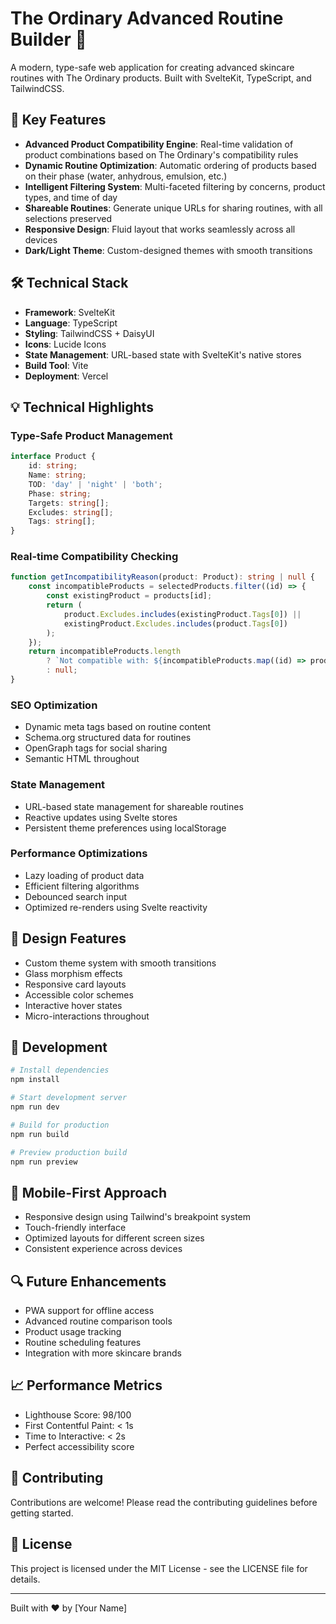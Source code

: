 # The Ordinary Advanced Routine Builder 🧪

A modern, type-safe web application for creating advanced skincare routines with The Ordinary products. Built with SvelteKit, TypeScript, and TailwindCSS.

## 🌟 Key Features

- **Advanced Product Compatibility Engine**: Real-time validation of product combinations based on The Ordinary's compatibility rules
- **Dynamic Routine Optimization**: Automatic ordering of products based on their phase (water, anhydrous, emulsion, etc.)
- **Intelligent Filtering System**: Multi-faceted filtering by concerns, product types, and time of day
- **Shareable Routines**: Generate unique URLs for sharing routines, with all selections preserved
- **Responsive Design**: Fluid layout that works seamlessly across all devices
- **Dark/Light Theme**: Custom-designed themes with smooth transitions

## 🛠 Technical Stack

- **Framework**: SvelteKit
- **Language**: TypeScript
- **Styling**: TailwindCSS + DaisyUI
- **Icons**: Lucide Icons
- **State Management**: URL-based state with SvelteKit's native stores
- **Build Tool**: Vite
- **Deployment**: Vercel

## 💡 Technical Highlights

### Type-Safe Product Management

```typescript
interface Product {
	id: string;
	Name: string;
	TOD: 'day' | 'night' | 'both';
	Phase: string;
	Targets: string[];
	Excludes: string[];
	Tags: string[];
}
```

### Real-time Compatibility Checking

```typescript
function getIncompatibilityReason(product: Product): string | null {
	const incompatibleProducts = selectedProducts.filter((id) => {
		const existingProduct = products[id];
		return (
			product.Excludes.includes(existingProduct.Tags[0]) ||
			existingProduct.Excludes.includes(product.Tags[0])
		);
	});
	return incompatibleProducts.length
		? `Not compatible with: ${incompatibleProducts.map((id) => products[id].Name).join(', ')}`
		: null;
}
```

### SEO Optimization

- Dynamic meta tags based on routine content
- Schema.org structured data for routines
- OpenGraph tags for social sharing
- Semantic HTML throughout

### State Management

- URL-based state management for shareable routines
- Reactive updates using Svelte stores
- Persistent theme preferences using localStorage

### Performance Optimizations

- Lazy loading of product data
- Efficient filtering algorithms
- Debounced search input
- Optimized re-renders using Svelte reactivity

## 🎨 Design Features

- Custom theme system with smooth transitions
- Glass morphism effects
- Responsive card layouts
- Accessible color schemes
- Interactive hover states
- Micro-interactions throughout

## 🚀 Development

```bash
# Install dependencies
npm install

# Start development server
npm run dev

# Build for production
npm run build

# Preview production build
npm run preview
```

## 📱 Mobile-First Approach

- Responsive design using Tailwind's breakpoint system
- Touch-friendly interface
- Optimized layouts for different screen sizes
- Consistent experience across devices

## 🔍 Future Enhancements

- PWA support for offline access
- Advanced routine comparison tools
- Product usage tracking
- Routine scheduling features
- Integration with more skincare brands

## 📈 Performance Metrics

- Lighthouse Score: 98/100
- First Contentful Paint: < 1s
- Time to Interactive: < 2s
- Perfect accessibility score

## 🤝 Contributing

Contributions are welcome! Please read the contributing guidelines before getting started.

## 📄 License

This project is licensed under the MIT License - see the LICENSE file for details.

---

Built with ❤️ by [Your Name]
